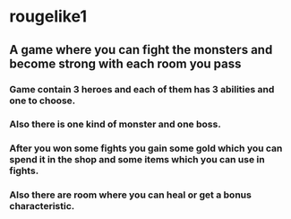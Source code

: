 # rougelike1

## A game where you can fight the monsters and become strong with each room you pass

### Game contain 3 heroes and each of them has 3 abilities and one to choose.
### Also there is one kind of monster and one boss.
### After you won some fights you gain some gold which you can spend it in the shop and some items which you can use in fights.
### Also there are room where you can heal or get a bonus characteristic.
